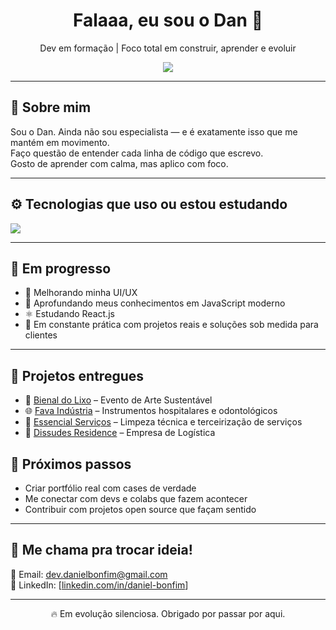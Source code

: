 <h1 align="center">Falaaa, eu sou o Dan 👋</h1>
<p align="center">Dev em formação | Foco total em construir, aprender e evoluir</p>

<div align="center">
  <img src="https://readme-typing-svg.herokuapp.com?font=Fira+Code&size=20&pause=1000&color=00F7FF&center=true&vCenter=true&multiline=true&width=500&height=60&lines=Em+construção%2C+mas+já+com+intenção.;Aprendendo+e+codando+todos+os+dias." />
</div>

---

## 🧠 Sobre mim

Sou o Dan. Ainda não sou especialista — e é exatamente isso que me mantém em movimento.  
Faço questão de entender cada linha de código que escrevo.  
Gosto de aprender com calma, mas aplico com foco.

---

## ⚙️ Tecnologias que uso ou estou estudando

<img src="https://skillicons.dev/icons?i=html,css,js,php,mysql,git,github,vscode,react" />

---

## 🚀 Em progresso

- 🎨 Melhorando minha UI/UX
- 🧠 Aprofundando meus conhecimentos em JavaScript moderno
- ⚛️ Estudando React.js
- 🔧 Em constante prática com projetos reais e soluções sob medida para clientes

---

## 🧩 Projetos entregues

- 🎨 [Bienal do Lixo](https://bienaldolixo.com.br/) – Evento de Arte Sustentável
- 🌐 [Fava Indústria](https://fava.com.br/) – Instrumentos hospitalares e odontológicos
- 🧹 [Essencial Serviços](https://essencialsistema.com.br/) – Limpeza técnica e terceirização de serviços
- 🏢 [Dissudes Residence](https://dsdresidence.com.br/) – Empresa de Logística


## 🌱 Próximos passos

- Criar portfólio real com cases de verdade
- Me conectar com devs e colabs que fazem acontecer
- Contribuir com projetos open source que façam sentido

---

## 💬 Me chama pra trocar ideia!

📧 Email: [dev.danielbonfim@gmail.com](mailto:dev.danielbonfim@gmail.com)  
🔗 LinkedIn: [[linkedin.com/in/daniel-bonfim](https://www.linkedin.com/in/daniel-bonfim-87167b35a/)]

---

<p align="center">🔥 Em evolução silenciosa. Obrigado por passar por aqui.</p>
